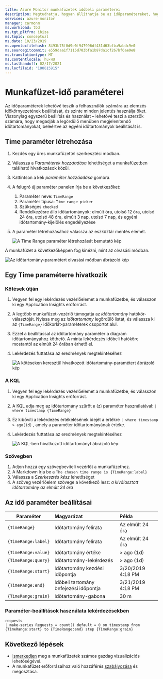 ```yaml
---
title: Azure Monitor munkafüzetek időbeli paraméterei
description: Megtudhatja, hogyan állíthatja be az időparamétereket, hogy a felhasználók beállítsák az elemzés időkörnyezetét. Az idő paramétereit szinte minden jelentés használja.
services: azure-monitor
manager: carmonm
ms.workload: tbd
ms.tgt_pltfrm: ibiza
ms.topic: conceptual
ms.date: 10/23/2019
ms.openlocfilehash: 8493b75f0d9e0f947996df431d63bfba9abdc9e0
ms.sourcegitcommit: e559daa1f7115d703bfa1b87da1cf267bf6ae9e8
ms.translationtype: MT
ms.contentlocale: hu-HU
ms.lasthandoff: 02/17/2021
ms.locfileid: "100615915"
---
```

# <a name="workbook-time-parameters"></a>Munkafüzet-idő paraméterei

Az időparaméterek lehetővé teszik a felhasználók számára az elemzés időkörnyezetének beállítását, és szinte minden jelentés használja őket. Viszonylag egyszerű beállítás és használat – lehetővé teszi a szerzők számára, hogy megadják a legördülő menüben megjelenítendő időtartományokat, beleértve az egyéni időtartományok beállítását is. 

## <a name="creating-a-time-parameter"></a>Time paraméter létrehozása
1. Kezdés egy üres munkafüzettel szerkesztési módban.
2. Válassza a _Paraméterek hozzáadása_ lehetőséget a munkafüzetben található hivatkozások közül.
3. Kattintson a kék _paraméter hozzáadása_ gombra.
4. A felugró új paraméter panelen írja be a következőket:
    1. Paraméter neve: `TimeRange`
    2. Paraméter típusa: `Time range picker`
    3. Szükséges `checked`
    4. Rendelkezésre álló időtartományok: elmúlt óra, utolsó 12 óra, utolsó 24 óra, utolsó 48 óra, elmúlt 3 nap, utolsó 7 nap, és egyéni időtartomány-kijelölés engedélyezése
5. A paraméter létrehozásához válassza az eszköztár mentés elemét.

    ![A Time Range paraméter létrehozását bemutató kép](./media/workbooks-time/time-settings.png)

A munkafüzet a következőképpen fog kinézni, mint az olvasási módban.

![Az időtartomány-paramétert olvasási módban ábrázoló kép](./media/workbooks-time/parameters-time.png)

## <a name="referencing-a-time-parameter"></a>Egy Time paraméterre hivatkozik
### <a name="via-bindings"></a>Kötések útján
1. Vegyen fel egy lekérdezés vezérlőelemet a munkafüzetbe, és válasszon ki egy Application Insights erőforrást.
2. A legtöbb munkafüzet-vezérlő támogatja az _időtartomány_ hatókör-választóját. Nyissa meg az _időtartomány_ legördülő listát, és válassza ki az `{TimeRange}` időkorlát-paraméterek csoportot alul.
3. Ezzel a beállítással az időtartomány paraméter a diagram időtartományához köthető. A minta lekérdezés időbeli hatóköre mostantól az elmúlt 24 órában érhető el.
4. Lekérdezés futtatása az eredmények megtekintéséhez

    ![A kötéseken keresztül hivatkozott időtartomány-paramétert ábrázoló kép](./media/workbooks-time/time-binding.png)

### <a name="in-kql"></a>A KQL
1. Vegyen fel egy lekérdezés vezérlőelemet a munkafüzetbe, és válasszon ki egy Application Insights erőforrást.
2. A KQL adja meg az időtartomány szűrőt a (z) paraméter használatával: `| where timestamp {TimeRange}`
3. Ez kibővíti a lekérdezés értékelésének idejét a értékre `| where timestamp > ago(1d)` , amely a paraméter időtartományának értéke.
4. Lekérdezés futtatása az eredmények megtekintéséhez

    ![A KQL-ben hivatkozott időtartományt ábrázoló kép](./media/workbooks-time/time-in-code.png)

### <a name="in-text"></a>Szövegben 
1. Adjon hozzá egy szövegbeviteli vezérlőt a munkafüzethez.
2. A Markdown írja be a `The chosen time range is {TimeRange:label}`
3. Válassza a _Szerkesztés kész_ lehetőséget
4. A szöveg vezérlőelem szövege a következő lesz: _a kiválasztott időtartomány az elmúlt 24 óra_

## <a name="time-parameter-options"></a>Az idő paraméter beállításai
| Paraméter | Magyarázat | Példa |
| ------------- |:-------------|:-------------|
| `{TimeRange}` | Időtartomány felirata | Az elmúlt 24 óra |
| `{TimeRange:label}` | Időtartomány felirata | Az elmúlt 24 óra |
| `{TimeRange:value}` | Időtartomány értéke | > ago (1d) |
| `{TimeRange:query}` | Időtartomány-lekérdezés | > ago (1d) |
| `{TimeRange:start}` | Időtartomány kezdési időpontja | 3/20/2019 4:18 PM |
| `{TimeRange:end}` | Időbeli tartomány befejezési időpontja | 3/21/2019 4:18 PM |
| `{TimeRange:grain}` | Időtartomány-gabona | 30 m |


### <a name="using-parameter-options-in-a-query"></a>Paraméter-beállítások használata lekérdezésekben
```kusto
requests
| make-series Requests = count() default = 0 on timestamp from {TimeRange:start} to {TimeRange:end} step {TimeRange:grain}
```

## <a name="next-steps"></a>Következő lépések

* [Ismerkedjen](../platform/workbooks-overview.md#visualizations) meg a munkafüzetek számos gazdag vizualizációs lehetőségével.
* A munkafüzet erőforrásaihoz való hozzáférés [szabályozása](../platform/workbooks-access-control.md) és megosztása.